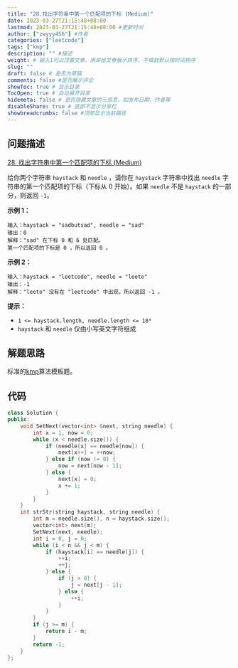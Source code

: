 ```yaml
---
title: "28.找出字符串中第一个匹配项的下标 (Medium)"
date: 2023-03-27T21:15:48+08:00
lastmod: 2023-03-27T21:15:48+08:00 #更新时间
author: ["zwyyy456"] #作者
categories: ["leetcode"]
tags: ["kmp"]
description: "" #描述
weight: # 输入1可以顶置文章，用来给文章展示排序，不填就默认按时间排序
slug: ""
draft: false # 是否为草稿
comments: false #是否展示评论
showToc: true # 显示目录
TocOpen: true # 自动展开目录
hidemeta: false # 是否隐藏文章的元信息，如发布日期、作者等
disableShare: true # 底部不显示分享栏
showbreadcrumbs: false #顶部显示当前路径
---
```

## 问题描述
[28. 找出字符串中第一个匹配项的下标 (Medium)](https://leetcode.cn/problems/find-the-index-of-the-first-occurrence-in-a-string/)

给你两个字符串 `haystack` 和 `needle` ，请你在 `haystack` 字符串中找出
`needle` 字符串的第一个匹配项的下标（下标从 0 开始）。如果 `needle` 不是 `haystack`
的一部分，则返回  `-1`。

**示例 1：**

```
输入：haystack = "sadbutsad", needle = "sad"
输出：0
解释："sad" 在下标 0 和 6 处匹配。
第一个匹配项的下标是 0 ，所以返回 0 。

```

**示例 2：**

```
输入：haystack = "leetcode", needle = "leeto"
输出：-1
解释："leeto" 没有在 "leetcode" 中出现，所以返回 -1 。

```

**提示：**

- `1 <= haystack.length, needle.length <= 10⁴`
- `haystack` 和 `needle` 仅由小写英文字符组成

## 解题思路
标准的[kmp](https://blog.zwyyy456.tech/zh/posts/tech/kmp)算法模板题。

## 代码
```cpp
class Solution {
public:
    void SetNext(vector<int> &next, string needle) {
        int x = 1, now = 0;
        while (x < needle.size()) {
            if (needle[x] == needle[now]) {
                next[x++] = ++now;
            } else if (now != 0) {
                now = next[now - 1];
            } else {
                next[x] = 0;
                x += 1;
            }
        }
    }
    int strStr(string haystack, string needle) {
        int m = needle.size(), n = haystack.size();
        vector<int> next(m);
        SetNext(next, needle);
        int i = 0, j = 0;
        while (i < n && j < m) {
            if (haystack[i] == needle[j]) {
                ++i;
                ++j;
            } else {
                if (j > 0) {
                    j = next[j - 1];
                } else {
                    ++i;
                }
            }
        }
        if (j >= m) {
            return i - m;
        }
        return -1;
    }
};
```